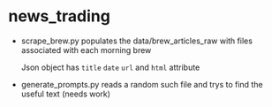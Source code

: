 # news_trading

- scrape_brew.py populates the data/brew_articles_raw with files associated with each morning brew

   Json object has `title` `date` `url` and `html` attribute

- generate_prompts.py reads a random such file and trys to find the useful text (needs work)
